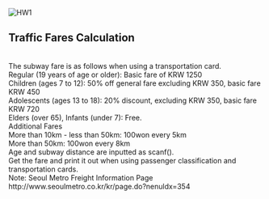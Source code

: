 ![HW1](https://user-images.githubusercontent.com/68213812/124346923-85fbd180-dc1c-11eb-921f-21f7cf526cf9.png)
## Traffic Fares Calculation
<br>
The subway fare is as follows when using a transportation card.
<br>
Regular (19 years of age or older): Basic fare of KRW 1250
<br>
Children (ages 7 to 12): 50% off general fare excluding KRW 350, basic fare KRW 450
<br>
Adolescents (ages 13 to 18): 20% discount, excluding KRW 350, basic fare KRW 720
<br>
Elders (over 65), Infants (under 7): Free.
<br>
Additional Fares
<br>
More than 10km - less than 50km: 100won every 5km
<br>
More than 50km: 100won every 8km
<br>
Age and subway distance are inputted as scanf().
<br>
Get the fare and print it out when using passenger classification and transportation cards.
<br>
Note: Seoul Metro Freight Information Page
<br>
http://www.seoulmetro.co.kr/kr/page.do?nenuldx=354
